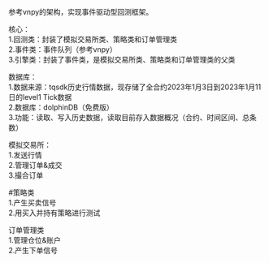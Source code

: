 参考vnpy的架构，实现事件驱动型回测框架。  

核心：  
1.回测类：封装了模拟交易所类、策略类和订单管理类  
2.事件类：事件队列（参考vnpy）  
3.引擎类：封装了事件类，是模拟交易所类、策略类和订单管理类的父类  

数据库：  
1.数据来源：tqsdk历史行情数据，现存储了全合约2023年1月3日到2023年1月11日的level1 Tick数据  
2.数据库：dolphinDB（免费版）  
3.功能：读取、写入历史数据，读取目前存入数据概况（合约、时间区间、总条数）  


模拟交易所：  
1.发送行情  
2.管理订单&成交  
3.撮合订单  

#策略类  
1.产生买卖信号  
2.用买入并持有策略进行测试  

订单管理类  
1.管理仓位&账户  
2.产生下单信号  


